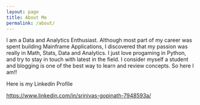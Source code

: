 ```yaml
---
layout: page
title: About Me
permalink: /about/
---
```


I am a Data and Analytics Enthusiast. Although most part of my career was spent building Mainframe Applications, I discovered that my passion was really in Math, Stats, Data and Analytics. I just love progaming in Python, and try to stay in touch with latest in the field. I consider myself a student and blogging is one of the best way to learn and review concepts. So here I am!!

Here is my Linkedin Profile

https://www.linkedin.com/in/srinivas-gopinath-7948593a/
